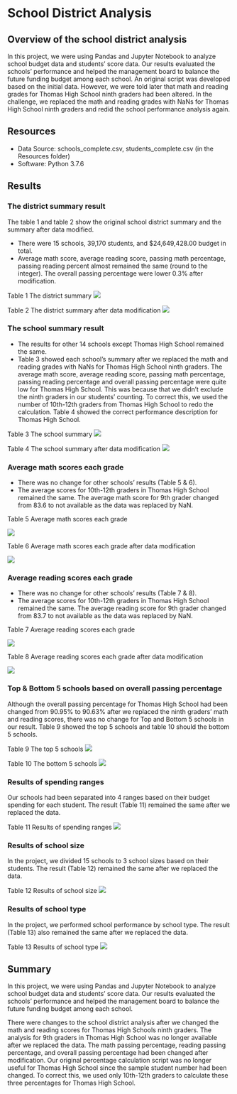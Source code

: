 # School District Analysis
## Overview of the school district analysis
In this project, we were using Pandas and Jupyter Notebook to analyze school budget data and students’ score data. Our results evaluated the schools’ performance and helped the management board to balance the future funding budget among each school. An original script was developed based on the initial data. However, we were told later that math and reading grades for Thomas High School ninth graders had been altered. In the challenge, we replaced the math and reading grades with NaNs for Thomas High School ninth graders and redid the school performance analysis again.

## Resources
-	Data Source: schools_complete.csv, students_complete.csv (in the Resources folder)
-	Software: Python 3.7.6

## Results
### The district summary result
The table 1 and table 2 show the original school district summary and the summary after data modified.
-	There were 15 schools, 39,170 students, and $24,649,428.00 budget in total.
-	Average math score, average reading score, passing math percentage, passing reading percent almost remained the same (round to the integer). The overall passing percentage were lower 0.3% after modification.

Table 1 The district summary
![](Results/Table1.png)

Table 2 The district summary after data modification
![](Results/Table2.png)

### The school summary result
-	The results for other 14 schools except Thomas High School remained the same.
-	Table 3 showed each school’s summary after we replaced the math and reading grades with NaNs for Thomas High School ninth graders. The average math score, average reading score, passing math percentage, passing reading percentage and overall passing percentage were quite low for Thomas High School. This was because that we didn’t exclude the ninth graders in our students’ counting. To correct this, we used the number of 10th-12th graders from Thomas High School to redo the calculation. Table 4 showed the correct performance description for Thomas High School.

Table 3 The school summary
![](Results/Table3.png)

Table 4 The school summary after data modification
![](Results/Table4.png)

### Average math scores each grade
-	There was no change for other schools’ results (Table 5 & 6).
-	The average scores for 10th-12th graders in Thomas High School remained the same. The average math score for 9th grader changed from 83.6 to not available as the data was replaced by NaN.

Table 5 Average math scores each grade

<img src="Results/Table5.png">

Table 6 Average math scores each grade after data modification

<img src="Results/Table6.png">

### Average reading scores each grade
-	There was no change for other schools’ results (Table 7 & 8).
-	The average scores for 10th-12th graders in Thomas High School remained the same. The average reading score for 9th grader changed from 83.7 to not available as the data was replaced by NaN.

Table 7 Average reading scores each grade

<img src="Results/Table7.png">

Table 8 Average reading scores each grade after data modification

<img src="Results/Table8.png">

### Top & Bottom 5 schools based on overall passing percentage
Although the overall passing percentage for Thomas High School had been changed from 90.95% to 90.63% after we replaced the ninth graders’ math and reading scores, there was no change for Top and Bottom 5 schools in our result. Table 9 showed the top 5 schools and table 10 should the bottom 5 schools.

Table 9 The top 5 schools
![](Results/Table9.png)


Table 10 The bottom 5 schools
![](Results/Table10.png)

### Results of spending ranges
Our schools had been separated into 4 ranges based on their budget spending for each student. The result (Table 11) remained the same after we replaced the data.

Table 11 Results of spending ranges
![](Results/Table11.png)

### Results of school size
In the project, we divided 15 schools to 3 school sizes based on their students. The result (Table 12) remained the same after we replaced the data.

Table 12 Results of school size
![](Results/Table12.png)

### Results of school type
In the project, we performed school performance by school type. The result (Table 13) also remained the same after we replaced the data.

Table 13 Results of school type
![](Results/Table13.png)

## Summary
In this project, we were using Pandas and Jupyter Notebook to analyze school budget data and students’ score data. Our results evaluated the schools’ performance and helped the management board to balance the future funding budget among each school.

There were changes to the school district analysis after we changed the math and reading scores for Thomas High Schools ninth graders. The analysis for 9th graders in Thomas High School was no longer available after we replaced the data. The math passing percentage, reading passing percentage, and overall passing percentage had been changed after modification. Our original percentage calculation script was no longer useful for Thomas High School since the sample student number had been changed. To correct this, we used only 10th-12th graders to calculate these three percentages for Thomas High School.
